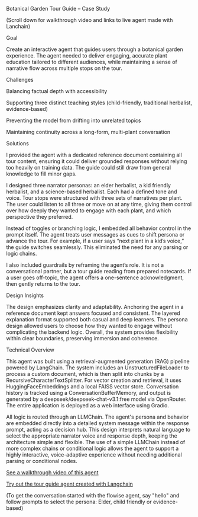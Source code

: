 Botanical Garden Tour Guide – Case Study

(Scroll down for walkthrough video and links to live agent made with Lanchain)

Goal

Create an interactive agent that guides users through a botanical garden experience. The agent needed to deliver engaging, accurate plant education tailored to different audiences, while maintaining a sense of narrative flow across multiple stops on the tour.

Challenges

Balancing factual depth with accessibility

Supporting three distinct teaching styles (child-friendly, traditional herbalist, evidence-based)

Preventing the model from drifting into unrelated topics

Maintaining continuity across a long-form, multi-plant conversation

Solutions

I provided the agent with a dedicated reference document containing all tour content, ensuring it could deliver grounded responses without relying too heavily on training data. The guide could still draw from general knowledge to fill minor gaps.

I designed three narrator personas: an elder herbalist, a kid friendly herbalist, and a science-based herbalist. Each had a defined tone and voice. Tour stops were structured with three sets of narratives per plant. The user could listen to all three or move on at any time, giving them control over how deeply they wanted to engage with each plant, and which perspective they preferred.

Instead of toggles or branching logic, I embedded all behavior control in the prompt itself. The agent treats user messages as cues to shift persona or advance the tour. For example, if a user says “next plant in a kid’s voice,” the guide switches seamlessly. This eliminated the need for any parsing or logic chains.

I also included guardrails by reframing the agent’s role. It is not a conversational partner, but a tour guide reading from prepared notecards. If a user goes off-topic, the agent offers a one-sentence acknowledgment, then gently returns to the tour.

Design Insights

The design emphasizes clarity and adaptability. Anchoring the agent in a reference document kept answers focused and consistent. The layered explanation format supported both casual and deep learners. The persona design allowed users to choose how they wanted to engage without complicating the backend logic. Overall, the system provides flexibility within clear boundaries, preserving immersion and coherence.

Technical Overview

This agent was built using a retrieval-augmented generation (RAG) pipeline powered by LangChain. The system includes an UnstructuredFileLoader to process a custom document, which is then split into chunks by a RecursiveCharacterTextSplitter. For vector creation and retrieval, it uses HuggingFaceEmbeddings and a local FAISS vector store. Conversation history is tracked using a ConversationBufferMemory, and output is generated by a deepseek/deepseek-chat-v3.1:free model via OpenRouter. The entire application is deployed as a web interface using Gradio.

All logic is routed through an LLMChain. The agent's persona and behavior are embedded directly into a detailed system message within the response prompt, acting as a decision hub. This design interprets natural language to select the appropriate narrator voice and response depth, keeping the architecture simple and flexible. The use of a simple LLMChain instead of more complex chains or conditional logic allows the agent to support a highly interactive, voice-adaptive experience without needing additional parsing or conditional nodes.

[See a walkthrough video of this agent](https://youtu.be/T7zNl-zhaVw?si=FusoXFn1KKJ2g8ue)

[Try out the tour guide agent created with Langchain](https://huggingface.co/spaces/Dirtydaoist/Botanical_Tour_Guide)

(To get the conversation started with the flowise agent, say "hello" and follow prompts to select the persona: Elder, child friendly or evidence-based)
